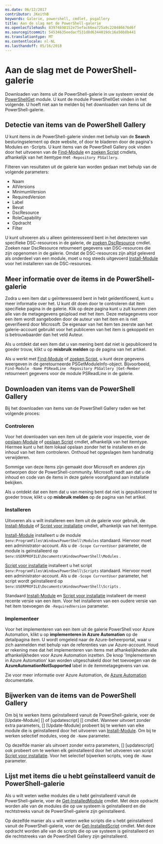 ```yaml
---
ms.date: 06/12/2017
contributor: JKeithB
keywords: Galerie, powershell, cmdlet, psgallery
title: Aan de slag met de PowerShell-galerie
ms.openlocfilehash: 83974698152e75efac66ea725a9c220486676d6f
ms.sourcegitcommit: 54534635eedacf531d8d6344019dc16a50b8b441
ms.translationtype: MT
ms.contentlocale: nl-NL
ms.lasthandoff: 05/16/2018
---
```

# <a name="get-started-with-the-powershell-gallery"></a>Aan de slag met de PowerShell-galerie

Downloaden van items uit de PowerShell-galerie in uw systeem vereist de [PowerShellGet](/powershell/module/powershellget) module. U kunt de module PowerShellGet vinden in het volgende. U hoeft niet aan te melden bij het downloaden van items uit de PowerShell-galerie.

## <a name="discovering-items-from-the-powershell-gallery"></a>Detectie van items van de PowerShell Gallery

U kunt items in de PowerShell-galerie vinden met behulp van de **Search** besturingselement op deze website, of door te bladeren door de pagina's Modules en -Scripts. U kunt items van de PowerShell Gallery ook vinden door het uitvoeren van de [Find-Module][] en [zoeken Script][] cmdlets, afhankelijk van het itemtype met `-Repository PSGallery`.

Filteren van resultaten uit de galerie kan worden gedaan met behulp van de volgende parameters:

- Naam
- AllVersions
- MinimumVersion
- RequiredVersion
- Label
- Bevat
- DscResource
- RoleCapability
- Opdracht
- Filter

U kunt uitvoeren als u alleen geïnteresseerd bent in het detecteren van specifieke DSC-resources in de galerie, de [zoeken DscResource] cmdlet. Zoeken naar DscResource retourneert gegevens van DSC-resources die zijn opgenomen in de galerie.
Omdat de DSC-resources zijn altijd geleverd als onderdeel van een module, moet u nog steeds uitgevoerd [Install-Module][] voor het installeren van de DSC-resources.

## <a name="learning-about-items-in-the-powershell-gallery"></a>Meer informatie over de items in de PowerShell-galerie

Zodra u een item dat u geïnteresseerd bent in hebt geïdentificeerd, kunt u meer informatie over het. U kunt dit doen door te controleren dat item specifieke pagina in de galerie. Klik op deze pagina kunt u zult kunnen zien alle van de metagegevens geüpload met het item. Deze metagegevens voor een item wordt aangeboden door de auteur van het item en is niet geverifieerd door Microsoft. De eigenaar van het item ten zeerste aan het galerie-account gebruikt voor het publiceren van het item is gekoppeld en is betrouwbaarder dan het veld Auteur.

Als u ontdekt dat een item dat u van mening bent dat niet is gepubliceerd te goeder trouw, klikt u op **misbruik melden** op de pagina van het artikel.

Als u werkt met [Find-Module][] of [zoeken Script][], u kunt deze gegevens weergeven in de geretourneerde PSGetModuleInfo-object. Bijvoorbeeld, `Find-Module -Name PSReadLine -Repository PSGallery |Get-Member` retourneert gegevens voor de module PSReadLine in de galerie.

## <a name="downloading-items-from-the-powershell-gallery"></a>Downloaden van items van de PowerShell Gallery

Bij het downloaden van items van de PowerShell Gallery raden we het volgende proces:

### <a name="inspect"></a>Controleren

Voor het downloaden van een item uit de galerie voor inspectie, voer de [opslaan-Module][] of [opslaan Script][] cmdlet, afhankelijk van het itemtype. Hiermee kunt u het item lokaal opslaan zonder het te installeren en de inhoud van het item controleren. Onthoud het opgeslagen item handmatig verwijderen.

Sommige van deze items zijn gemaakt door Microsoft en anderen zijn ontworpen door de PowerShell-community.
Microsoft raadt aan dat u de inhoud en code van de items in deze galerie voorafgaand aan installatie bekijken.

Als u ontdekt dat een item dat u van mening bent dat niet is gepubliceerd te goeder trouw, klikt u op **misbruik melden** op de pagina van het artikel.

### <a name="install"></a>Installeren

Uitvoeren als u wilt installeren een item uit de galerie voor gebruik, de [Install-Module][] of [Script voor installatie][] cmdlet, afhankelijk van het itemtype.

[Install-Module][] installeert u de module `$env:ProgramFiles\WindowsPowerShell\Modules` standaard.
Hiervoor moet een administrator-account. Als u de `-Scope CurrentUser` parameter, de module is geïnstalleerd op `$env:USERPROFILE\Documents\WindowsPowerShell\Modules` .

[Script voor installatie][] installeert u het script `$env:ProgramFiles\WindowsPowerShell\Scripts` standaard.
Hiervoor moet een administrator-account. Als u de `-Scope CurrentUser` parameter, het script wordt geïnstalleerd op `$env:USERPROFILE\Documents\WindowsPowerShell\Scripts` .

Standaard [Install-Module][] en [Script voor installatie][] installeert de meest recente versie van een item.
Voor het installeren van een oudere versie van het item toevoegen de `-RequiredVersion` parameter.

### <a name="deploy"></a>Implementeer

Voor het implementeren van een item uit de galerie PowerShell voor Azure Automation, klikt u op **implementeren in Azure Automation** op de detailpagina item. U wordt omgeleid naar de Azure-beheerportal, waar u zich aanmelden met behulp van de referenties van uw Azure-account. Houd er rekening mee dat het implementeren van items met afhankelijkheden alle afhankelijkheden voor Azure Automation inzetten. De knop 'Implementeren in Azure Automation' kan worden uitgeschakeld door het toevoegen van de **AzureAutomationNotSupported** label in de itemmetagegevens van uw.

Zie voor meer informatie over Azure Automation, de [Azure Automation](/azure/automation) documentatie.

## <a name="updating-items-from-the-powershell-gallery"></a>Bijwerken van de items van de PowerShell Gallery

Om bij te werken items geïnstalleerd vanuit de PowerShell-galerie, voer de [Update-Module] [] of [updatescript] [] cmdlet. Wanneer uitvoert zonder extra parameters, [] [Update-Module] probeert bij te werken van elke module die is geïnstalleerd door het uitvoeren van [Install-Module][]. Om bij te werken selectief modules, voeg de `-Name` parameter.

Op dezelfde manier als uitvoert zonder extra parameters, [] [updatescript] ook probeert om te werken elk geïnstalleerd door het uitvoeren van script [Script voor installatie][]. Voor het selectief bijwerken scripts, voeg de `-Name` parameter.

## <a name="list-items-that-you-have-installed-from-the-powershell-gallery"></a>Lijst met items die u hebt geïnstalleerd vanuit de PowerShell-galerie

Als u wilt weten welke modules die u hebt geïnstalleerd vanuit de PowerShell-galerie, voer de [Get-InstalledModule][] cmdlet. Met deze opdracht worden alle van de modules die op uw systeem is geïnstalleerd en die rechtstreeks vanuit de PowerShell-galerie zijn geïnstalleerd.

Op dezelfde manier als u wilt weten welke scripts die u hebt geïnstalleerd vanuit de PowerShell-galerie, voer de [Get-InstalledScript][] cmdlet. Met deze opdracht worden alle van de scripts die op uw systeem is geïnstalleerd en die rechtstreeks van de PowerShell Gallery zijn geïnstalleerd.

[zoeken DscResource]: /powershell/module/powershellget/Find-DscResource
[Find-Module]: /powershell/module/powershellget/Find-Module
[zoeken Script]: /powershell/module/powershellget/Find-Script
[Get-InstalledModule]: /powershell/module/powershellget/Get-InstalledModule
[Get-InstalledScript]: /powershell/module/powershellget/Get-InstalledScript
[Install-Module]: /powershell/module/powershellget/Install-Module
[Script voor installatie]: /powershell/module/powershellget/Install-Script
[Publish-Module]: /powershell/module/powershellget/Publish-Module
[Publish-Script]: /powershell/module/powershellget/Publish-Script
[Register-PSRepository]: /powershell/module/powershellget/Register-Repository
[opslaan-Module]: /powershell/module/powershellget/Save-Module
[opslaan Script]: /powershell/module/powershellget/Save-Script